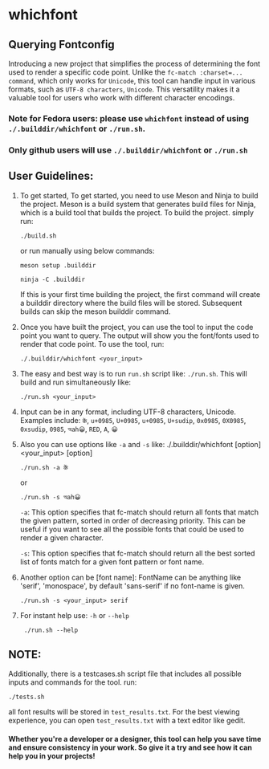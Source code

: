# whichfont
## Querying Fontconfig

Introducing a new project that simplifies the process of determining the font used to render a specific code point. Unlike the `fc-match :charset=... command`, which only works for `Unicode`, this tool can handle input in various formats, such as `UTF-8 characters`, `Unicode`. This versatility makes it a valuable tool for users who work with different character encodings.

### Note for Fedora users: please use `whichfont` instead of using `./.builddir/whichfont` or `./run.sh`. 
### Only github users will use `./.builddir/whichfont` or `./run.sh`

## User Guidelines:
1. To get started, To get started, you need to use Meson and Ninja to build the project. Meson is a build system that generates build files for Ninja, which is a build tool that builds the project. To build the project. simply run:
    ```
    ./build.sh
    ```
    or run manually using below commands:
    ```
    meson setup .builddir
    ```
    ```
    ninja -C .builddir
    ```
    If this is your first time building the project, the first command will create a builddir directory where the build files will be stored. Subsequent builds can skip the meson builddir command.

2. Once you have built the project, you can use the tool to input the code point you want to query. The output will show you the font/fonts used to render that code point. To use the tool, run:
    ```
    ./.builddir/whichfont <your_input>
    ```
3. The easy and best way is to run `run.sh` script like: `./run.sh`. This will build and run simultaneously like:
    ```
    ./run.sh <your_input>
    ```

3. Input can be in any format, including UTF-8 characters, Unicode. Examples include:
    `कें`, `u+0985`, `U+0985`, `u+0985`, `U+sudip`, `0x0985`, `0X0985`, `0xsudip`, `0985`, `অah😀`, `RED`, `A`, `😀`
 
4. Also you can use options like `-a` and `-s` like: ./.builddir/whichfont [option] <your_input> [option]
    ```
    ./run.sh -a कें
    ``` 
    or 
    ```
    ./run.sh -s অah😀
    ```
    `-a`: This option specifies that fc-match should return all fonts that match the given pattern, sorted in order of decreasing priority. This can be useful if you want to see all the possible fonts that could be used to render a given character.

    `-s`: This option specifies that fc-match should return all the best sorted list of fonts match for a given font pattern or font name.

5. Another option can be [font name]:
   FontName can be anything like 'serif', 'monospace', by default 'sans-serif' if no font-name is given.
   ```
   ./run.sh -s <your_input> serif
   ```

6. For instant help use: `-h` or `--help`
    ```
     ./run.sh --help
    ```

## NOTE: 

Additionally, there is a testcases.sh script file that includes all possible inputs and commands for the tool.
run:
```
./tests.sh
```
all font results will be stored in `test_results.txt`. For the best viewing experience, you can open `test_results.txt` with a text editor like gedit.

#### Whether you're a developer or a designer, this tool can help you save time and ensure consistency in your work. So give it a try and see how it can help you in your projects!
